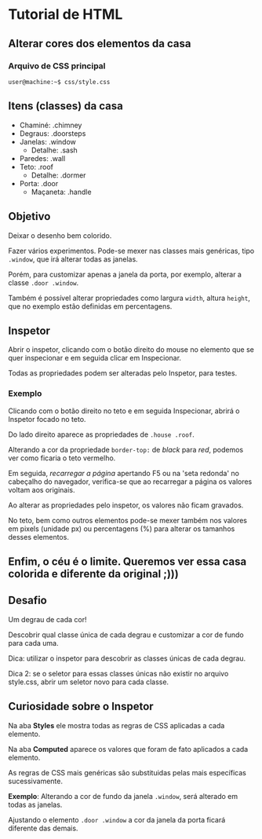 # Tutorial de HTML

##  Alterar cores dos elementos da casa

### Arquivo de CSS principal

```shell
user@machine:~$ css/style.css
```

## Itens (classes) da casa

- Chaminé: .chimney
- Degraus: .doorsteps
- Janelas: .window
  - Detalhe: .sash
- Paredes: .wall
- Teto: .roof
  - Detalhe: .dormer
- Porta: .door
  - Maçaneta: .handle

## Objetivo

Deixar o desenho bem colorido.

Fazer vários experimentos. Pode-se mexer nas classes mais genéricas, tipo ```.window```, que irá alterar todas as janelas.

Porém, para customizar apenas a janela da porta, por exemplo, alterar a classe ```.door .window```.

Também é possível alterar propriedades como largura ```width```, altura ```height```, que no exemplo estão definidas em percentagens.

## Inspetor

Abrir o inspetor, clicando com o botão direito do mouse no elemento que se quer inspecionar e em seguida clicar em  Inspecionar.

Todas as propriedades podem ser alteradas pelo Inspetor, para testes.

### Exemplo

Clicando com o botão direito no teto e em seguida Inspecionar, abrirá o Inspetor focado no teto. 

Do lado direito aparece as propriedades de ```.house .roof```.

Alterando a cor da propriedade ```border-top:``` de *black* para *red*, podemos ver como ficaria o teto vermelho.

Em seguida, *recarregar a página* apertando F5 ou na 'seta redonda' no cabeçalho do navegador, verifica-se que ao recarregar a página os valores voltam aos originais.

Ao alterar as propriedades pelo inspetor, os valores não ficam gravados.

No teto, bem como outros elementos pode-se mexer também nos valores em pixels (unidade px) ou percentagens (%) para alterar os tamanhos desses elementos.

## Enfim, o céu é o limite. Queremos ver essa casa colorida e diferente da original ;)))

## Desafio

Um degrau de cada cor!

Descobrir qual classe única de cada degrau e customizar a cor de fundo para cada uma.

Dica: utilizar o inspetor para descobrir as classes únicas de cada degrau.

Dica 2: se o seletor para essas classes únicas não existir no arquivo style.css, abrir um seletor novo para cada classe.

## Curiosidade sobre o Inspetor

Na aba **Styles** ele mostra todas as regras de CSS aplicadas a cada elemento.

Na aba **Computed** aparece os valores que foram de fato aplicados a cada elemento.

As regras de CSS mais genéricas são substituidas pelas mais específicas sucessivamente.

**Exemplo**: Alterando a cor de fundo da janela ```.window```, será alterado em todas as janelas. 

Ajustando o elemento ```.door .window``` a cor da janela da porta ficará diferente das demais.